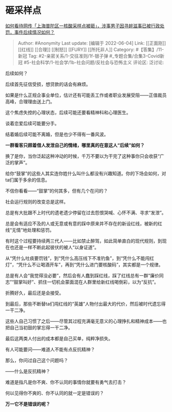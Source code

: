 # 砸采样点
[如何看待网传「上海普陀区一核酸采样点被砸」，涉事男子因寻衅滋事已被行政处罚，事件后续情况如何？](https://www.zhihu.com/question/535920607/answer/2514219245)

> Author: #Anonymity
> Last update: [编辑于 2022-06-04]
> Link: [[正面刚]] [[红线]] [[合理]] [[制怒]] [[FURY]] [[所托非人]]
> Category: #【答集】/11-新冠
> Tag:  #2-亲密关系/1-交往准则/1f-银子弹 #_专题合集/合集3-Covid新冠 #5-社会科学/1-社会学/1b-社会问题/反社会与恐怖主义
> 评论区:
> 泛讨论:

后续如何？

后续首先征信受损，想贷款的话会有麻烦。

如果是什么正规企事业单位，估计还有可能丢工作或者职业发展受阻——正值裁员高峰，合理理由送上门。

这个焦虑失控的心理状态，后续可能还要看精神科和心理医生。

谈着恋爱后续可能要分手。

结着婚后续可能不离婚，但是也少不得有一番风波。

**一群看客只顾着借人发泄自己的情绪，哪里真的在意这人“后续”如何？**

换了是你，当你泛起这种冲动的时候，千万不要以为干完了这种事你只会收获“广泛的掌声”。

给你“鼓掌”的这些人其实连你姓什么叫什么都没有兴趣知道。你的下场会如何，对ta们属于多余的信息。

不信你看看——“鼓掌”的何其多，但有几个在问的？

社会运行规则的改变总是这样。

总是有大批跟不上时代的遗老遗少停留在过去怨恨哭喊、心怀不满、寻求“发泄”。

总是会有适应不及的人或无意或有意的踩中原来并不存在的新设红线，被新的红线“无情”地处理和惩罚。

有时这个过程要持续两三代人——比如禁止醉驾，如此简单直白的现代规则，到现在也还是一样不断此起彼伏的被人“以身证道”。

从“凭什么吐痰要罚钱”，到“凭什么高压线下不准钓鱼”，到“凭什么不能闯红灯”，“凭什么不让喝酒开车”，再到“凭什么进门要核酸码”，其实都是一个规律。

总是有人会“我觉得没必要”，然后会有人蠢到踩红线，踩了红线总有一群“廉价同志”“鼓掌叫好”、抓住一切机会蒙面混在人群里给新红线喝倒彩，以为“反抗”。

折腾好久，最后还是会接受。

到最后，那些不断替ta们闯红线的“英雄”人物付出最大的代价，然后被时代遗忘得一干二净。

这些人自己习惯了之后——尽管其过程充满毫无意义的心理挣扎和精神成本——也把自己当初鼓的掌忘得一干二净。

最后这两类人付出的成本都是自己买单，纯粹净损失。

有人可能要问——难道人不能有点反抗精神？

那么，你问过自己这个问题吗？

——什么是反抗精神？

难道是指凡是你不爽、你不认同的事情你就要有勇气去打击？

何以见得你不爽的、你不认同的就一定是错误的？

**万一它不是错误的呢？**
